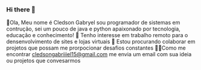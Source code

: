 ### Hi there 👋
👋Ola, Meu nome é Cledson Gabryel sou programador de sistemas em contrução, sei um pouco de java e python apaixonado por tecnologia, educação e conhecimento!
👀 Tenho interesse em trabalho remoto para o densenvolvimento de sites e lojas virtuais
💞 Estou procurando colaborar em projetos que possam me prorpocionar desafios constantes
🐱‍💻Como me encontrar cledsongabriiiel15@gmail.com me envia um email com sua ideia ou projetos que convesarmos
<!--
**gabriel6512/gabriel6512** is a ✨ _special_ ✨ repository because its `README.md` (this file) appears on your GitHub profile.

Here are some ideas to get you started:

- 🔭 I’m currently working on ...
- 🌱 I’m currently learning ...
- 👯 I’m looking to collaborate on ...
- 🤔 I’m looking for help with ...
- 💬 Ask me about ...
- 📫 How to reach me: ...
- 😄 Pronouns: ...
- ⚡ Fun fact: ...
-->
